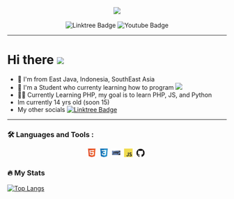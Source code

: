 <div id="header" align="center">
  <img src="https://media.giphy.com/media/M9gbBd9nbDrOTu1Mqx/giphy.gif" width="100"/>

  ![Linktree Badge](https://img.shields.io/badge/Linktree-green?logo=linktree&logoColor=white&style=for-the-badge
)
  ![Youtube Badge](https://img.shields.io/badge/Youtube-red?logo=youtube&logoColor=white&style=for-the-badge)
</div>

---

# Hi there <img src="https://media.giphy.com/media/hvRJCLFzcasrR4ia7z/giphy.gif" width="30px"/>

 - :house_with_garden: I'm from East Java, Indonesia, SouthEast Asia
 - :boy: I'm a Student who currenty learning how to program <img src="https://media.giphy.com/media/WUlplcMpOCEmTGBtBW/giphy.gif" width="30">
 - :technologist: Currently Learning PHP, my goal is to learn PHP, JS, and Python
 - Im currently 14 yrs old (soon 15)
 - My other socials [![Linktree Badge](https://img.shields.io/badge/Linktree-green?logo=linktree&logoColor=white&style=for-the-badge
)](https://linktr.ee/thenoobplayer01)

---

### :hammer_and_wrench: Languages and Tools :

<div align="center">
 <img src="https://github.com/devicons/devicon/blob/master/icons/html5/html5-original.svg" width="20" height="20"/>&nbsp
 <img src="https://github.com/devicons/devicon/blob/master/icons/css3/css3-original.svg" width="20" height="20"/>&nbsp
 <img src="https://github.com/devicons/devicon/blob/master/icons/php/php-original.svg" width="20" height="20"/>&nbsp
 <img src="https://github.com/devicons/devicon/blob/master/icons/javascript/javascript-original.svg" width="20" height="20"/>&nbsp
 <img src="https://github.com/devicons/devicon/blob/master/icons/github/github-original.svg" width="20" height="20"/>&nbsp
</div>

### :fire: My Stats

[![Top Langs](https://github-readme-stats.vercel.app/api/top-langs/?username=TheNoobPlayer01&layout=compact&theme=vision-friendly-dark)](https://github.com/anuraghazra/github-readme-stats)
